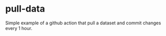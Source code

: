 # pull-data

Simple example of a github action that pull a dataset and commit changes every 1 hour.
